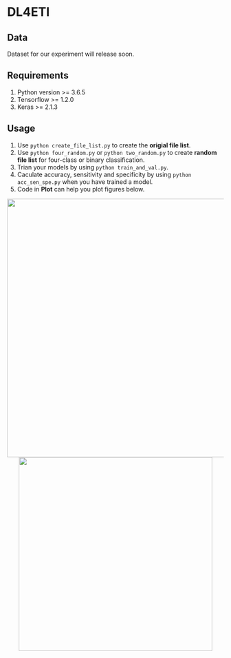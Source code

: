 # DL4ETI
## Data
Dataset for our experiment will release soon.

## Requirements
1. Python version >= 3.6.5
2. Tensorflow >= 1.2.0
3. Keras >= 2.1.3  

## Usage
1. Use `python create_file_list.py` to create the __origial file list__.
2. Use `python four_random.py` or `python two_random.py` to create __random file list__ for four-class or binary classification.
3. Trian your models by using `python train_and_val.py`.
4. Caculate accuracy, sensitivity and specificity by using `python acc_sen_spe.py` when you have trained a model. 
5. Code in __Plot__ can help you plot figures below.

<div align='center'><img width="600" height="600" src="https://github.com/ssea-lab/DL4ETI/blob/master/readme_img/CM.png"/></div>
<div align='center'><img width="450" height="450" src="https://github.com/ssea-lab/DL4ETI/blob/master/readme_img/ROC.png"/></div>
